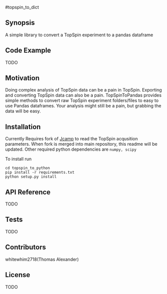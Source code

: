 #topspin_to_dict

## Synopsis

A simple library to convert a TopSpin experiment to a pandas dataframe 

## Code Example

TODO

## Motivation

Doing complex analysis of TopSpin data can be a pain in TopSpin. Exporting and converting TopSpin data can also be a pain. TopSpinToPandas provides simple methods to convert raw TopSpin experiment folders/files to easy to use Pandas dataframes. Your analysis might still be a pain, but grabbing the data will be easy. 

## Installation

Currently Requires fork of [Jcamp](https://github.com/whitewhim2718/jcamp) to read the TopSpin acqusition parameters. When fork is merged into main repository,
this readme will be updated. Other required python dependencies are
`numpy, scipy`

To install run 

```git clone git@github.com:whitewhim2718/topspin_to_python.git
cd topspin_to_python
pip install -r requirements.txt 
python setup.py install 
```

## API Reference

TODO

## Tests

TODO

## Contributors

whitewhim2718(Thomas Alexander)

## License

TODO